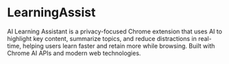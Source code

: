 # LearningAssist
AI Learning Assistant is a privacy-focused Chrome extension that uses AI to highlight key content, summarize topics, and reduce distractions in real-time, helping users learn faster and retain more while browsing. Built with Chrome AI APIs and modern web technologies.
